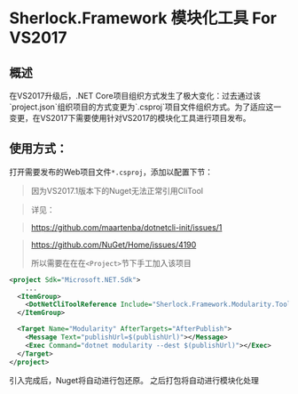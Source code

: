 ﻿Sherlock.Framework 模块化工具 For VS2017
================
<h2>概述</h2>
在VS2017升级后，.NET Core项目组织方式发生了极大变化：过去通过该`project.json`组织项目的方式变更为`.csproj`项目文件组织方式。为了适应这一变更，在VS2017下需要使用针对VS2017的模块化工具进行项目发布。

<h2>使用方式：</h2>

打开需要发布的Web项目文件`*.csproj`，添加以配置下节：
>因为VS2017.1版本下的Nuget无法正常引用CliTool

>详见：

>https://github.com/maartenba/dotnetcli-init/issues/1

>https://github.com/NuGet/Home/issues/4190 
>
>所以需要在在在`<Project>`节下手工加入该项目

```xml
<project Sdk="Microsoft.NET.Sdk">
    ...
  <ItemGroup>
    <DotNetCliToolReference Include="Sherlock.Framework.Modularity.Tools.Vs2017" Version="*" />
  </ItemGroup>

  <Target Name="Modularity" AfterTargets="AfterPublish">
    <Message Text="publishUrl=$(publishUrl)"></Message>
    <Exec Command="dotnet modularity --dest $(publishUrl)"></Exec>
  </Target>
</project>
```
	
		  


引入完成后，Nuget将自动进行包还原。
之后打包将自动进行模块化处理
